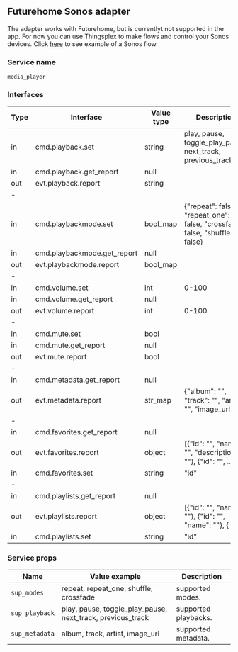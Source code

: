 ## Futurehome Sonos adapter
The adapter works with Futurehome, but is currentlyt not supported in the app. For now you can use Thingsplex to make flows and control your Sonos devices. 
Click [here](https://github.com/thingsplex/sonos-ad/blob/master/sonos_flow_example.json) to see example of a Sonos flow. 

### Service name
`media_player`
### Interfaces
Type        | Interface                         | Value type        | Description
------------|---------------------------        |-------------------|-------
in          | cmd.playback.set                  | string            | play, pause, toggle_play_pause, next_track, previous_track
in          | cmd.playback.get_report           | null              |
out         | evt.playback.report               | string            |
-|||
in          | cmd.playbackmode.set              | bool_map          | {"repeat": false, "repeat_one": false, "crossfade": false, "shuffle": false}
in          | cmd.playbackmode.get_report       | null              | 
out         | evt.playbackmode.report           | bool_map          |
-|||
in          | cmd.volume.set                    | int               | 0-100
in          | cmd.volume.get_report             | null              |
out         | evt.volume.report                 | int               | 0-100
-|||
in          | cmd.mute.set                      | bool              |
in          | cmd.mute.get_report               | null              |
out         | evt.mute.report                   | bool              |
-|||
in          | cmd.metadata.get_report           | null              | 
out         | evt.metadata.report               | str_map           | {"album": "", "track": "", "artist": "", "image_url": ""}
-|||
in          | cmd.favorites.get_report          | null              | 
out         | evt.favorites.report              | object            | [{"id": "", "name": "", "description": ""}, {"id": "", ..}]
in          | cmd.favorites.set                 | string            | "id"
-|||
in          | cmd.playlists.get_report          | null              | 
out         | evt.playlists.report              | object            | [{"id": "", "name": ""}, {"id": "", "name": ""}, { ... }]
in          | cmd.playlists.set                 | string            | "id"

### Service props
Name           | Value example                                                      | Description
---------------|--------------------------------------------------------------------|-------
`sup_modes`    | repeat, repeat_one, shuffle, crossfade                             | supported modes. 
`sup_playback` | play, pause, toggle_play_pause, next_track, previous_track         | supported playbacks.
`sup_metadata` | album, track, artist, image_url                                    | supported metadata. 
